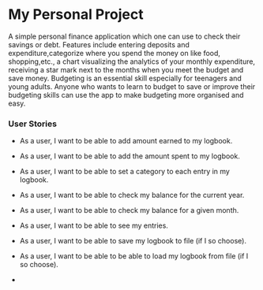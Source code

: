 # My Personal Project

 A simple personal finance application which one can use to check their savings or debt. Features include 
entering deposits and expenditure,categorize where you spend the money on like food, shopping,etc., a chart visualizing
the analytics of your monthly expenditure, receiving a star mark next to the months when
you meet the budget and save money. Budgeting is an essential skill especially for teenagers and young adults. Anyone
who wants to learn to budget to save or improve their budgeting skills can use the app to make budgeting more organised
and easy.


### User Stories
- As a user, I want to be able to add amount earned to my logbook.
- As a user, I want to be able to add the amount spent to my logbook.
- As a user, I want to be able to set a category to each entry in my logbook.
- As a user, I want to be able to check my balance for the current year.
- As a user, I want to be able to check my balance for a given month.
- As a user, I want to be able to see my entries.
- As a user, I want to be able to save my logbook to file (if I so choose). 
- As a user, I want to be able to be able to load my logbook from file (if I so choose).
  
- [//]: # (- As a user, I can check the amount spent in a month.)

 